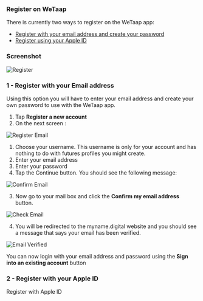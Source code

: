 ### **Register on WeTaap** <a name="register"></a>

There is currently two ways to register on the WeTaap app:

- [Register with your email address and create your password](../tutorials/how-to-register.md#register-with-email)
- [Register using your Apple ID](../tutorials/how-to-register.md#register-with-apple-id)

### **Screenshot** <a name="screenshots"></a>
![Register](../images/tutorials/register/register.jpg)

### **1 - Register with your Email address** <a name="register-with-email"></a>
Using this option you will have to enter your email address and create your own password to use with the WeTaap app.

1. Tap **Register a new account**
2. On the next screen :

![Register Email](../images/tutorials/register/email/register-email.jpg)

1. Choose your username. This username is only for your account and has nothing to do with futures profiles you might create.
2. Enter your email address
3. Enter your password
4. Tap the Continue button. You should see the following message:

![Confirm Email](../images/tutorials/register/email/confirm-email.jpg)

3. Now go to your mail box and click the **Confirm my email address** button.

![Check Email](../images/tutorials/register/email/check-mail.jpg)

4. You will be redirected to the myname.digital website and you should see a message that says your email has been verified.

![Email Verified](../images/tutorials/register/email/email-verified.jpg)

You can now login with your email address and password using the **Sign into an existing account** button


### **2 - Register with your Apple ID** <a name="register-with-apple-id"></a>
Register with Apple ID